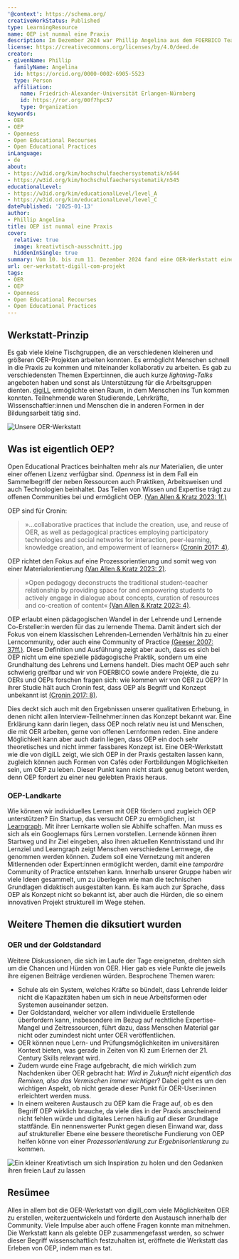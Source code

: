 ```yaml
---
'@context': https://schema.org/
creativeWorkStatus: Published
type: LearningResource
name: OEP ist nunmal eine Praxis
description: Im Dezember 2024 war Phillip Angelina aus dem FOERBICO Team zu Besuch bei der OER-Werkstatt von digiLL in Bochum.
license: https://creativecommons.org/licenses/by/4.0/deed.de
creator:
- givenName: Phillip
  familyName: Angelina
  id: https://orcid.org/0000-0002-6905-5523
  type: Person
  affiliation:
    name: Friedrich-Alexander-Universität Erlangen-Nürnberg
    id: https://ror.org/00f7hpc57
    type: Organization
keywords:
- OER
- OEP
- Openness
- Open Educational Recourses
- Open Educational Practices
inLanguage:
- de
about:
- https://w3id.org/kim/hochschulfaechersystematik/n544
- https://w3id.org/kim/hochschulfaechersystematik/n545
educationalLevel:
- https://w3id.org/kim/educationalLevel/level_A
- https://w3id.org/kim/educationalLevel/level_C
datePublished: '2025-01-13'
author:
- Phillip Angelina
title: OEP ist nunmal eine Praxis
cover:
  relative: true
  image: kreativtisch-ausschnitt.jpg
  hiddenInSingle: true
summary: Vom 10. bis zum 11. Dezember 2024 fand eine OER-Werkstatt eines unserer Partnerprojekte digiLL_COM in Bochum statt. Phillip vom FOERBICO-Team nahm daran teil und berichtet in diesem Beitrag über seine Erfahrungen. Zudem geht er der Frage nach, um was es sich bei Open Educational Practices (OEP) handelt.
url: oer-werkstatt-digill-com-projekt
tags:
- OER
- OEP
- Openness
- Open Educational Recourses
- Open Educational Practices
---
```


## Werkstatt-Prinzip

Es gab viele kleine Tischgruppen, die an verschiedenen kleineren und größeren OER-Projekten arbeiten konnten. Es ermöglicht Menschen schnell in die Praxis zu kommen und miteinander kollaborativ zu arbeiten. Es gab zu verschiedensten Themen Expert:innen, die auch kurze *lightning-Talks* angeboten haben und sonst als Unterstützung für die Arbeitsgruppen dienten. [digiLL](https://digill.de/) ermöglichte einen Raum, in dem Menschen ins Tun kommen konnten. Teilnehmende waren Studierende, Lehrkräfte, Wissenschaftler:innen und Menschen die in anderen Formen in der Bildungsarbeit tätig sind. 

![Unsere OER-Werkstatt](oer-werkstatt.jpg)

## Was ist eigentlich OEP?

Open Educational Practices beinhalten mehr als *nur* Materialien, die unter einer offenen Lizenz verfügbar sind. *Openness* ist in dem Fall ein Sammelbegriff der neben Ressourcen auch Praktiken, Arbeitsweisen und auch Technologien beinhaltet. Das Teilen von Wissen und Expertise trägt zu offenen Communities bei und ermöglicht OEP. [(Van Allen & Kratz 2023: 1f.)](http://dx.doi.org/10.25304/rlt.v31.2829)

OEP sind für Cronin:
> »...collaborative practices that include the creation, use, and reuse of OER, as well as pedagogical practices employing participatory technologies and social networks for interaction, peer-learning, knowledge creation, and empowerment of learners« [(Cronin 2017: 4)](https://www.irrodl.org/index.php/irrodl/article/view/3096). 

OEP richtet den Fokus auf eine Prozessorientierung und somit weg von einer Materialorientierung [(Van Allen & Kratz 2023: 2)](http://dx.doi.org/10.25304/rlt.v31.2829). 

> »Open pedagogy deconstructs the traditional student–teacher relationship by providing space for and empowering students to actively engage in dialogue about concepts, curation of resources and co-creation of content« [(Van Allen & Kratz 2023: 4)](http://dx.doi.org/10.25304/rlt.v31.2829).

OEP erlaubt einen pädagogischen Wandel in der Lehrende und Lernende Co-Ersteller:in werden für das zu lernende Thema. Damit ändert sich der Fokus von einem klassischen Lehrenden-Lernenden Verhältnis hin zu einer Lerncommunity, oder auch eine Community of Practice [(Geeser 2007: 37ff.)](https://www.olcos.org/cms/upload/docs/olcos_roadmap.pdf). Diese Definition und Ausführung zeigt aber auch, dass es sich bei OEP nicht um eine spezielle pädagogische Praktik, sondern um eine Grundhaltung des Lehrens und Lernens handelt. Dies macht OEP auch sehr schwierig greifbar und wir von FOERBICO sowie andere Projekte, die zu OERs und OEPs forschen fragen sich: wie kommen wir von OER zu OEP? In ihrer Studie hält auch Cronin fest, dass OEP als Begriff und Konzept unbekannt ist [(Cronin 2017: 8)](https://www.irrodl.org/index.php/irrodl/article/view/3096).

Dies deckt sich auch mit den Ergebnissen unserer qualitativen Erhebung, in denen nicht allen Interview-Teilnehmer:innen das Konzept bekannt war. Eine Erklärung kann darin liegen, dass OEP noch relativ neu ist und Menschen, die mit OER arbeiten, gerne von offenen Lernformen reden. Eine andere Möglichkeit kann aber auch darin liegen, dass OEP ein doch sehr theoretisches und nicht immer fassbares Konzept ist. Eine OER-Werkstatt wie die von digiLL zeigt, wie sich OEP in der Praxis gestalten lassen kann, zugleich können auch Formen von Cafés oder Fortbildungen Möglichkeiten sein, um OEP zu leben. Dieser Punkt kann nicht stark genug betont werden, denn OEP fordert zu einer neu gelebten Praxis heraus.

### OEP-Landkarte

Wie können wir individuelles Lernen mit OER fördern und zugleich OEP unterstützen? Ein Startup, das versucht OEP zu ermöglichen, ist [Learngraph](learngraph.org). Mit ihrer Lernkarte wollen sie Abhilfe schaffen. Man muss es sich als ein Googlemaps fürs Lernen vorstellen. Lernende können ihren Startweg und ihr Ziel eingeben, also ihren aktuellen Kenntnisstand und ihr Lernziel und Learngraph zeigt Menschen verschiedene Lernwege, die genommen werden können. Zudem soll eine Vernetzung mit anderen Mitlernenden oder Expert:innen ermöglicht werden, damit eine *temporäre* Community of Practice entstehen kann. 
Innerhalb unserer Gruppe haben wir viele Ideen gesammelt, um zu überlegen wie man die technischen Grundlagen didaktisch ausgestalten kann. Es kam auch zur Sprache, dass OEP als Konzept nicht so bekannt ist, aber auch die Hürden, die so einem innovativen Projekt strukturell im Wege stehen.

## Weitere Themen die diksutiert wurden

### OER und der Goldstandard

Weitere Diskussionen, die sich im Laufe der Tage ereigneten, drehten sich um die Chancen und Hürden von OER. Hier gab es viele Punkte die jeweils ihre eigenen Beiträge verdienen würden. Besprochene Themen waren: 
- Schule als ein System, welches Kräfte so bündelt, dass Lehrende leider nicht die Kapazitäten haben um sich in neue Arbeitsformen oder Systemen auseinander setzen.
- Der Goldstandard, welcher vor allem individuelle Erstellende überfordern kann, insbesondere im Bezug auf rechtliche Expertise-Mangel und Zeitressourcen, führt dazu, dass Menschen Material gar nicht oder zumindest nicht unter OER veröffentlichen.
- OER können neue Lern- und Prüfungsmöglichkeiten im universitären Kontext bieten, was gerade in Zeiten von KI zum Erlernen der 21. Century Skills relevant wird.
- Zudem wurde eine Frage aufgebracht, die mich wirklich zum Nachdenken über OER gebracht hat: *Wird in Zukunft nicht eigentlich das Remixen, also das Vermischen immer wichtiger*? Dabei geht es um den wichtigen Aspekt, ob nicht gerade dieser Punkt für OER-User:innen erleichtert werden muss.
- In einem weiteren Austausch zu OEP kam die Frage auf, ob es den Begriff OEP wirklich brauche, da viele dies in der Praxis anscheinend nicht fehlen würde und digitales Lernen häufig auf dieser Grundlage stattfände. Ein nennenswerter Punkt gegen diesen Einwand war, dass auf struktureller Ebene eine bessere theoretische Fundierung von OEP helfen könne von einer *Prozessorientierung zur Ergebnisorientierung* zu kommen. 

![Ein kleiner Kreativtisch um sich Inspiration zu holen und den Gedanken ihren freien Lauf zu lassen](kreativtisch.jpg)

## Resümee

Alles in allem bot die OER-Werkstatt von digill_com viele Möglichkeiten OER zu erstellen, weiterzuentwickeln und förderte den Austausch innerhalb der Community. Viele Impulse aber auch offene Fragen konnte man mitnehmen. Die Werkstatt kann als gelebte OEP zusammengefasst werden, so schwer dieser Begriff wissenschaftlich festzuhalten ist, eröffnete die Werkstatt das Erleben von OEP, indem man es tat.